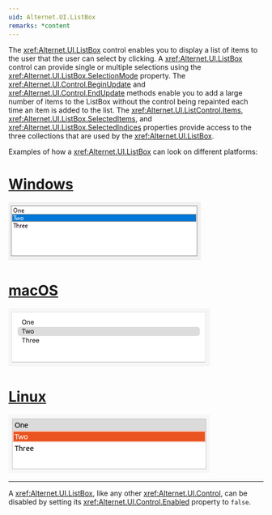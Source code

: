 ```yaml
---
uid: Alternet.UI.ListBox
remarks: *content
---
```

The <xref:Alternet.UI.ListBox> control enables you to display a list of items to the user that the user can select by clicking.
A <xref:Alternet.UI.ListBox> control can provide single or multiple selections using the <xref:Alternet.UI.ListBox.SelectionMode> property.
The <xref:Alternet.UI.Control.BeginUpdate> and <xref:Alternet.UI.Control.EndUpdate> methods enable
you to add a large number of items to the ListBox without the control being repainted each time an item is added to the list.
The <xref:Alternet.UI.ListControl.Items>, <xref:Alternet.UI.ListBox.SelectedItems>, and <xref:Alternet.UI.ListBox.SelectedIndices> properties provide access to the three
collections that are used by the <xref:Alternet.UI.ListBox>.

Examples of how a <xref:Alternet.UI.ListBox> can look on different platforms:

# [Windows](#tab/screenshot-windows)
![ListBox on Windows](images/listbox-windows.png)
# [macOS](#tab/screenshot-macos)
![ListBox on macOS](images/listbox-macos.png)
# [Linux](#tab/screenshot-linux)
![ListBox on Linux](images/listbox-linux.png)
***

A <xref:Alternet.UI.ListBox>, like any other <xref:Alternet.UI.Control>, can be disabled by setting its <xref:Alternet.UI.Control.Enabled> property to `false`.